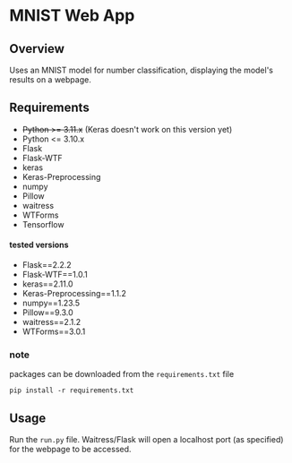 # MNIST Web App
## Overview
Uses an MNIST model for number classification, displaying the model's results on a webpage.

## Requirements
- ~~Python >= 3.11.x~~ (Keras doesn't work on this version yet)
- Python <= 3.10.x
- Flask
- Flask-WTF
- keras
- Keras-Preprocessing
- numpy
- Pillow
- waitress
- WTForms
- Tensorflow

#### tested versions
- Flask==2.2.2
- Flask-WTF==1.0.1
- keras==2.11.0
- Keras-Preprocessing==1.1.2
- numpy==1.23.5
- Pillow==9.3.0
- waitress==2.1.2
- WTForms==3.0.1

### note
packages can be downloaded from the `requirements.txt` file
```
pip install -r requirements.txt
```

## Usage
Run the `run.py` file. Waitress/Flask will open a localhost port (as specified) for the webpage to be accessed.